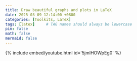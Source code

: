```yaml
---
title: Draw beautiful graphs and plots in LaTeX
date: 2025-03-09 12:14:00 +0800
categories: [Toolkits, LaTeX]
tags: [latex]     # TAG names should always be lowercase
pin: false
math: false
mermaid: false
---
```


{% include embed/youtube.html id='5jmIHOWpEg0' %}
